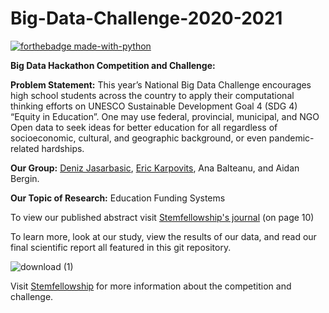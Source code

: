 # Big-Data-Challenge-2020-2021

[![forthebadge made-with-python](http://ForTheBadge.com/images/badges/made-with-python.svg)](https://www.python.org/)

**Big Data Hackathon Competition and Challenge:**

**Problem Statement:** This year’s National Big Data Challenge encourages high school students across the country to apply their computational thinking 
efforts on UNESCO Sustainable Development Goal 4 (SDG 4) “Equity in Education”. One may use federal, provincial, municipal, and NGO Open data to seek 
ideas for better education for all regardless of socioeconomic, cultural, and geographic background, or even pandemic-related hardships.

**Our Group:** [Deniz Jasarbasic](https://github.com/Deniz-Jasa), [Eric Karpovits](https://github.com/EricKarpovits), Ana Balteanu, and Aidan Bergin.

**Our Topic of Research:** Education Funding Systems 

To view our published abstract visit [Stemfellowship's journal](https://journal.stemfellowship.org/doi/pdf/10.17975/sfj-2020-012) (on page 10)

To learn more, look at our study, view the results of our data, and read our final scientific report all featured in this git repository. 

![download (1)](https://user-images.githubusercontent.com/46465622/104156429-06045580-53b7-11eb-8269-44212d9c6201.jpeg)

Visit [Stemfellowship](https://stemfellowship.org/2020-21-hsbdc/) for more information about the competition and challenge.
